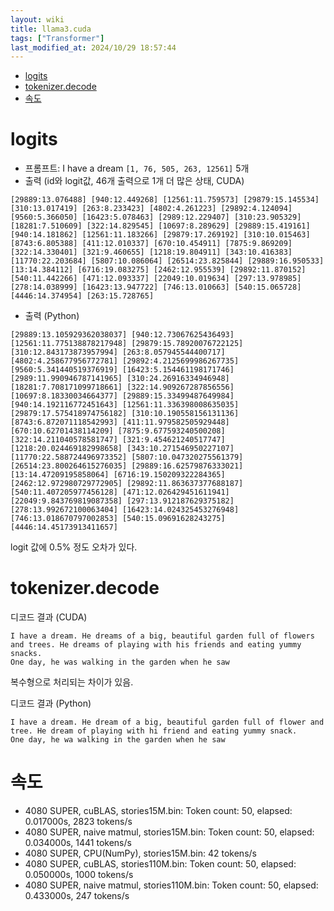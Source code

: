 ```yaml
---
layout: wiki 
title: llama3.cuda
tags: ["Transformer"]
last_modified_at: 2024/10/29 18:57:44
---
```


- [logits](#logits)
- [tokenizer.decode](#tokenizerdecode)
- [속도](#속도)

# logits
- 프롬프트: I have a dream `[1, 76, 505, 263, 12561]` 5개
- 출력 (id와 logit값, 46개 출력으로 1개 더 많은 상태, CUDA)
```
[29889:13.076488] [940:12.449268] [12561:11.759573] [29879:15.145534] [310:13.017419] [263:8.233423] [4802:4.261223] [29892:4.124094] [9560:5.366050] [16423:5.078463] [2989:12.229407] [310:23.905329] [18281:7.510609] [322:14.829545] [10697:8.289629] [29889:15.419161] [940:14.181862] [12561:11.183266] [29879:17.269192] [310:10.015463] [8743:6.805388] [411:12.010337] [670:10.454911] [7875:9.869209] [322:14.330401] [321:9.460655] [1218:19.804911] [343:10.416383] [11770:22.203684] [5807:10.086064] [26514:23.825844] [29889:16.950533] [13:14.384112] [6716:19.083275] [2462:12.955539] [29892:11.870152] [540:11.442266] [471:12.093337] [22049:10.019634] [297:13.978985] [278:14.038999] [16423:13.947722] [746:13.010663] [540:15.065728] [4446:14.374954] [263:15.728765]
```

- 출력 (Python)
```
[29889:13.105929362038037] [940:12.73067625436493] [12561:11.775138878217948] [29879:15.78920076722125] [310:12.843173873957994] [263:8.057945544400717] [4802:4.258677956772781] [29892:4.2125699986267735] [9560:5.341440519376919] [16423:5.154461198171746] [2989:11.990946787141965] [310:24.26916334946948] [18281:7.708171099718661] [322:14.909267287856556] [10697:8.18330034664377] [29889:15.33499487649984] [940:14.192116772451643] [12561:11.336398008635035] [29879:17.575418974756182] [310:10.190558156131136] [8743:6.872071118542993] [411:11.979582505929448] [670:10.62701438114209] [7875:9.677593240500208] [322:14.211040578581747] [321:9.454621240517747] [1218:20.024469182998658] [343:10.271546950227107] [11770:22.588724496973352] [5807:10.047320275561379] [26514:23.800264615276035] [29889:16.62579876333021] [13:14.47209195858064] [6716:19.150209322284365] [2462:12.972980729772905] [29892:11.863637377688187] [540:11.407205977456128] [471:12.026429451611941] [22049:9.843769819087358] [297:13.912187629375182] [278:13.992672100063404] [16423:14.024325453276948] [746:13.018670797002853] [540:15.09691628243275] [4446:14.45173913411657] 
```

logit 값에 0.5% 정도 오차가 있다.

# tokenizer.decode
디코드 결과 (CUDA)
```
I have a dream. He dreams of a big, beautiful garden full of flowers and trees. He dreams of playing with his friends and eating yummy snacks.
One day, he was walking in the garden when he saw
```
복수형으로 처리되는 차이가 있음.

디코드 결과 (Python)
```
I have a dream. He dream of a big, beautiful garden full of flower and tree. He dream of playing with hi friend and eating yummy snack.
One day, he wa walking in the garden when he saw
```

# 속도
- 4080 SUPER, cuBLAS, stories15M.bin: Token count: 50, elapsed: 0.017000s, 2823 tokens/s
- 4080 SUPER, naive matmul, stories15M.bin: Token count: 50, elapsed: 0.034000s, 1441 tokens/s
- 4080 SUPER, CPU(NumPy), stories15M.bin: 42 tokens/s 
- 4080 SUPER, cuBLAS, stories110M.bin: Token count: 50, elapsed: 0.050000s, 1000 tokens/s
- 4080 SUPER, naive matmul, stories110M.bin: Token count: 50, elapsed: 0.433000s, 247 tokens/s